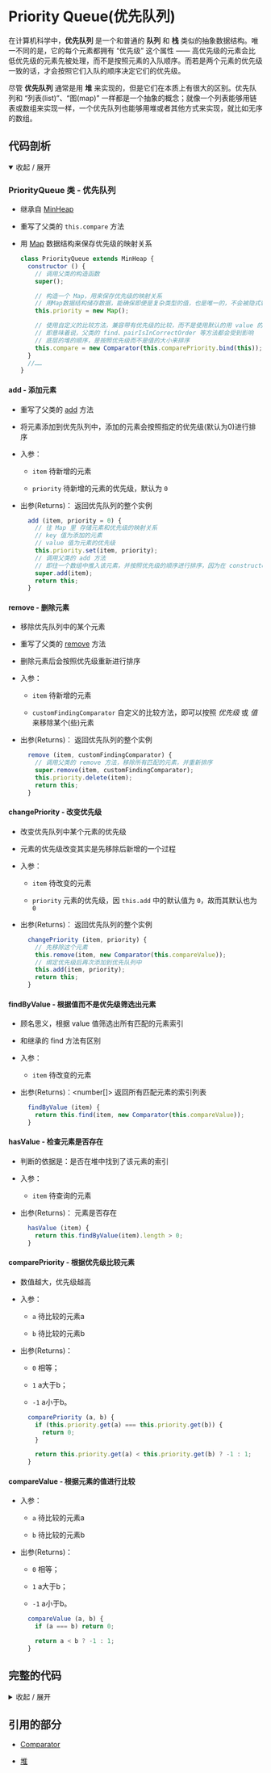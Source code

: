 # Priority Queue(优先队列)
在计算机科学中，**优先队列** 是一个和普通的 **队列** 和 **栈** 类似的抽象数据结构。唯一不同的是，它的每个元素都拥有 “优先级” 这个属性 —— 高优先级的元素会比低优先级的元素先被处理，而不是按照元素的入队顺序。而若是两个元素的优先级一致的话，才会按照它们入队的顺序决定它们的优先级。

尽管 **优先队列** 通常是用 **堆** 来实现的，但是它们在本质上有很大的区别。优先队列和 “列表(list)”、“图(map)” 一样都是一个抽象的概念；就像一个列表能够用链表或数组来实现一样，一个优先队列也能够用堆或者其他方式来实现，就比如无序的数组。

## 代码剖析
<details open>
<summary>收起 / 展开</summary>

### PriorityQueue 类 - 优先队列
- 继承自 [MinHeap](https://github.com/BobbyLH/ReadingNotes---JS-Algorithms/blob/master/data-structures/Heap.md#minheap-%E7%B1%BB---%E5%B0%8F%E5%A0%86)

- 重写了父类的 `this.compare` 方法

- 用 [Map](https://developer.mozilla.org/en-US/docs/Web/JavaScript/Reference/Global_Objects/Map) 数据结构来保存优先级的映射关系

  ```js
  class PriorityQueue extends MinHeap {
    constructor () {
      // 调用父类的构造函数
      super();

      // 构造一个 Map，用来保存优先级的映射关系
      // 用Map数据结构储存数据，能确保即便是复杂类型的值，也是唯一的，不会被隐式转换
      this.priority = new Map();

      // 使用自定义的比较方法，兼容带有优先级的比较，而不是使用默认的用 value 的大小来进行比较
      // 即意味着说，父类的 find、pairIsInCorrectOrder 等方法都会受到影响
      // 底层的堆的顺序，是按照优先级而不是值的大小来排序
      this.compare = new Comparator(this.comparePriority.bind(this));
    }
    //……
  }
  ```

#### add - 添加元素
- 重写了父类的 [add](https://github.com/BobbyLH/ReadingNotes---JS-Algorithms/blob/master/data-structures/Heap.md#add---%E6%B7%BB%E5%8A%A0%E8%8A%82%E7%82%B9%E5%88%B0%E5%A0%86%E4%B8%AD) 方法

- 将元素添加到优先队列中，添加的元素会按照指定的优先级(默认为0)进行排序

- 入参：
    - `item` <any> 待新增的元素

    - `priority` <number> 待新增的元素的优先级，默认为 `0`

- 出参(Returns)：<PriorityQueue> 返回优先队列的整个实例

  ```js
    add (item, priority = 0) {
      // 往 Map 里 存储元素和优先级的映射关系
      // key 值为添加的元素
      // value 值为元素的优先级
      this.priority.set(item, priority);
      // 调用父类的 add 方法
      // 即往一个数组中推入该元素，并按照优先级的顺序进行排序，因为在 constructor 里面已经重新了 this.compare
      super.add(item);
      return this;
    }
  ```

#### remove - 删除元素
- 移除优先队列中的某个元素

- 重写了父类的 [remove](https://github.com/BobbyLH/ReadingNotes---JS-Algorithms/blob/master/data-structures/Heap.md#remove---%E6%A0%B9%E6%8D%AE%E4%BC%A0%E5%85%A5%E7%9A%84%E8%8A%82%E7%82%B9%E5%88%A0%E9%99%A4%E5%85%B6%E5%9C%A8%E5%A0%86%E4%B8%AD%E6%89%80%E5%AF%B9%E5%BA%94%E7%9A%84%E5%85%A8%E9%83%A8%E8%8A%82%E7%82%B9) 方法

- 删除元素后会按照优先级重新进行排序

- 入参：
    - `item` <any> 待新增的元素

    - `customFindingComparator` <Comparator> 自定义的比较方法，即可以按照 *优先级* 或 *值* 来移除某个(些)元素

- 出参(Returns)：<PriorityQueue> 返回优先队列的整个实例

  ```js
    remove (item, customFindingComparator) {
      // 调用父类的 remove 方法，移除所有匹配的元素，并重新排序
      super.remove(item, customFindingComparator);
      this.priority.delete(item);
      return this;
    }
  ```

#### changePriority - 改变优先级
- 改变优先队列中某个元素的优先级

- 元素的优先级改变其实是先移除后新增的一个过程

- 入参：
    - `item` <any> 待改变的元素

    - `priority` <number> 元素的优先级，因 `this.add` 中的默认值为 `0`，故而其默认也为 `0`

- 出参(Returns)：<PriorityQueue> 返回优先队列的整个实例

  ```js
    changePriority (item, priority) {
      // 先移除这个元素
      this.remove(item, new Comparator(this.compareValue));
      // 绑定优先级后再次添加到优先队列中
      this.add(item, priority);
      return this;
    }
  ```

#### findByValue - 根据值而不是优先级筛选出元素
- 顾名思义，根据 value 值筛选出所有匹配的元素索引

- 和继承的 find 方法有区别

- 入参：
    - `item` <any> 待改变的元素

- 出参(Returns)：<number[]> 返回所有匹配元素的索引列表

  ```js
    findByValue (item) {
      return this.find(item, new Comparator(this.compareValue));
    }
  ```

#### hasValue - 检查元素是否存在
- 判断的依据是：是否在堆中找到了该元素的索引

- 入参：
    - `item` <any> 待查询的元素

- 出参(Returns)：<boolean> 元素是否存在

  ```js
    hasValue (item) {
      return this.findByValue(item).length > 0;
    }
  ```

#### comparePriority - 根据优先级比较元素
- 数值越大，优先级越高

- 入参：
    - `a` <any> 待比较的元素a

    - `b` <any> 待比较的元素b

- 出参(Returns)：<number>
    - `0` 相等；

    - `1` a大于b；

    - `-1` a小于b。

  ```js
    comparePriority (a, b) {
      if (this.priority.get(a) === this.priority.get(b)) {
        return 0;
      }

      return this.priority.get(a) < this.priority.get(b) ? -1 : 1;
    }
  ```

#### compareValue - 根据元素的值进行比较
- 入参：
    - `a` <any> 待比较的元素a

    - `b` <any> 待比较的元素b

- 出参(Returns)：<number>
    - `0` 相等；

    - `1` a大于b；

    - `-1` a小于b。

  ```js
    compareValue (a, b) {
      if (a === b) return 0;

      return a < b ? -1 : 1;
    }
  ```
</details>

## 完整的代码
<details>
<summary>收起 / 展开</summary>

```js
import { MinHeap } from './Heap';
import Comparator from '../../utils/comparator';

export default class PriorityQueue extends MinHeap {
  constructor () {
    super();

    this.priority = new Map();
    this.compare = new Comparator(this.comparePriority.bind(this));
  }

  add (item, priority = 0) {
    this.priority.set(item, priority);
    super.add(item);
    return this;
  }

  remove (item, customFindingComparator) {
    super.remove(item, customFindingComparator);
    this.priority.delete(item);
    return this;
  }

  changePriority (item, priority) {
    this.remove(item, new Comparator(this.compareValue));
    this.add(item, priority);
    return this;
  }

  findByValue (item) {
    return this.find(item, new Comparator(this.compareValue));
  }

  hasValue (item) {
    return this.findByValue(item).length > 0;
  }

  comparePriority (a, b) {
    if (this.priority.get(a) === this.priority.get(b)) {
      return 0;
    }

    return this.priority.get(a) < this.priority.get(b) ? -1 : 1;
  }

  compareValue (a, b) {
    if (a === b) return 0;

    return a < b ? -1 : 1;
  }
}
```
</details>

## 引用的部分
- [Comparator](../utils/comparator.md)

- [堆](./Heap.md)